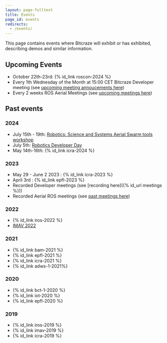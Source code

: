 ```yaml
---
layout: page-fulltext
title: Events
page_id: events
redirects:
  - /events/
---
```


This page contains events where Bitcraze will exhibit or has exhibited, describing demos and similar information.

## Upcoming Events
* October 22th-23rd: {% id_link roscon-2024 %}
* Every 1th Wednesday of the Month at 15:00 CET Bitcraze Developer meeting  (see [upcoming meeting annoucements here](https://github.com/orgs/bitcraze/discussions/categories/announcements?discussions_q=is%3Aopen+category%3AAnnouncements+label%3Adev-meetings))
* Every 2 weeks ROS Aerial Meetings (see [upcoming meetings here](https://github.com/ROS-Aerial/community/blob/master/meetings.md#upcoming-meetings))

## Past events

### 2024
* July 15th - 19th: [Robotics: Science and Systems Aerial Swarm tools workshop](https://imrclab.github.io/workshop-aerial-swarms-rss2024/)
* July 5th: [Robotics Developer Day](https://www.theconstruct.ai/robotics-developers-day/)
* May 14th-16th: {% id_link icra-2024 %}


### 2023
* May 29 - June 2 2023 : {% id_link icra-2023 %}
* April 3rd : {% id_link epfl-2023 %}
* Recorded Developer meetings (see [recording here]({% id_url meetings %}))
* Recorded Aerial ROS meetings (see [past meetings here](https://github.com/ROS-Aerial/community/blob/master/meetings.md#past-meetings-w-notes-slides-and-recordings))

### 2022
* {% id_link iros-2022 %}
* [IMAV 2022](https://www.imavs.org/2022/index.php/sponsors/index.html)

### 2021
* {% id_link bam-2021 %}
* {% id_link epfl-2021 %}
* {% id_link icra-2021 %}
* {% id_link adws-1-2021%}

### 2020
* {% id_link bct-1-2020 %}
* {% id_link iot-2020 %}
* {% id_link epfl-2020 %}

### 2019
* {% id_link iros-2019 %}
* {% id_link imav-2019 %}
* {% id_link icra-2019 %}

